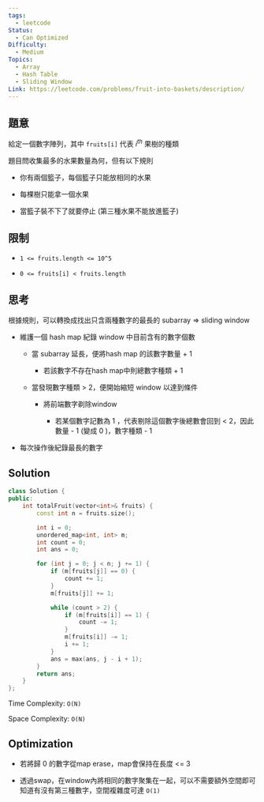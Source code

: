 ```yaml
---
tags:
  - leetcode
Status:
  - Can Optimized
Difficulty:
  - Medium
Topics:
  - Array
  - Hash Table
  - Sliding Window
Link: https://leetcode.com/problems/fruit-into-baskets/description/
---
```

## 題意

給定一個數字陣列，其中 `fruits[i]` 代表 $i^{th}$ 果樹的種類

題目問收集最多的水果數量為何，但有以下規則

- 你有兩個籃子，每個籃子只能放相同的水果

- 每棵樹只能拿一個水果

- 當籃子裝不下了就要停止 (第三種水果不能放進籃子)

## 限制

- `1 <= fruits.length <= 10^5`

- `0 <= fruits[i] < fruits.length`

## 思考

根據規則，可以轉換成找出只含兩種數字的最長的 subarray ⇒ sliding window

- 維護一個 hash map 紀錄 window 中目前含有的數字個數

   - 當 subarray 延長，便將hash map 的該數字數量 + 1

      - 若該數字不存在hash map中則總數字種類 + 1

   - 當發現數字種類 > 2，便開始縮短 window 以達到條件

      - 將前端數字剃除window

         - 若某個數字記數為 1 ，代表剔除這個數字後總數會回到 < 2，因此數量 - 1 (變成 0 )，數字種類 - 1

- 每次操作後紀錄最長的數字

## Solution

```cpp
class Solution {
public:
    int totalFruit(vector<int>& fruits) {
        const int n = fruits.size();

        int i = 0;
        unordered_map<int, int> m;
        int count = 0;
        int ans = 0;

        for (int j = 0; j < n; j += 1) {
            if (m[fruits[j]] == 0) {
                count += 1;
            }
            m[fruits[j]] += 1;

            while (count > 2) {
                if (m[fruits[i]] == 1) {
                    count -= 1;
                }
                m[fruits[i]] -= 1;
                i += 1;
            }
            ans = max(ans, j - i + 1);
        }
        return ans;
    }
};
```

Time Complexity: `O(N)`

Space Complexity: `O(N)`



## Optimization

- 若將歸 0 的數字從map erase，map會保持在長度 \<= 3

- 透過swap，在window內將相同的數字聚集在一起，可以不需要額外空間即可知道有沒有第三種數字，空間複雜度可達 `O(1)`


